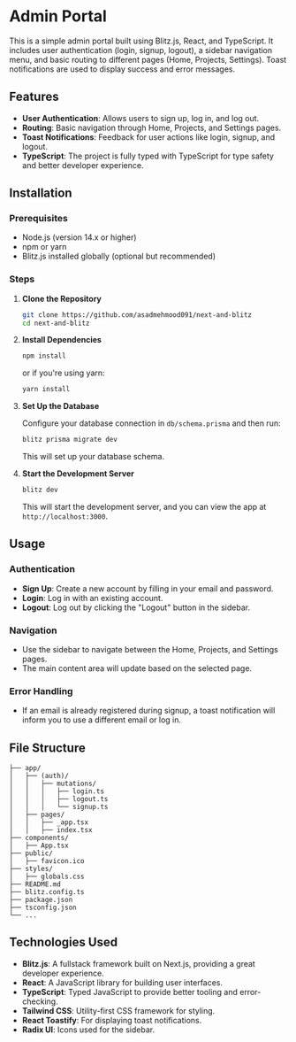 # Admin Portal

This is a simple admin portal built using Blitz.js, React, and TypeScript. It includes user authentication (login, signup, logout), a sidebar navigation menu, and basic routing to different pages (Home, Projects, Settings). Toast notifications are used to display success and error messages.

## Features

- **User Authentication**: Allows users to sign up, log in, and log out.
- **Routing**: Basic navigation through Home, Projects, and Settings pages.
- **Toast Notifications**: Feedback for user actions like login, signup, and logout.
- **TypeScript**: The project is fully typed with TypeScript for type safety and better developer experience.

## Installation

### Prerequisites

- Node.js (version 14.x or higher)
- npm or yarn
- Blitz.js installed globally (optional but recommended)

### Steps

1. **Clone the Repository**

   ```bash
   git clone https://github.com/asadmehmood091/next-and-blitz
   cd next-and-blitz
   ```

2. **Install Dependencies**

   ```bash
   npm install
   ```

   or if you're using yarn:

   ```bash
   yarn install
   ```

3. **Set Up the Database**

   Configure your database connection in `db/schema.prisma` and then run:

   ```bash
   blitz prisma migrate dev
   ```

   This will set up your database schema.

4. **Start the Development Server**

   ```bash
   blitz dev
   ```

   This will start the development server, and you can view the app at `http://localhost:3000`.

## Usage

### Authentication

- **Sign Up**: Create a new account by filling in your email and password.
- **Login**: Log in with an existing account.
- **Logout**: Log out by clicking the "Logout" button in the sidebar.

### Navigation

- Use the sidebar to navigate between the Home, Projects, and Settings pages.
- The main content area will update based on the selected page.

### Error Handling

- If an email is already registered during signup, a toast notification will inform you to use a different email or log in.

## File Structure

```
├── app/
│   ├── (auth)/
│   │   ├── mutations/
│   │   │   ├── login.ts
│   │   │   ├── logout.ts
│   │   │   └── signup.ts
│   ├── pages/
│   │   ├── _app.tsx
│   │   ├── index.tsx
├── components/
│   ├── App.tsx
├── public/
│   ├── favicon.ico
├── styles/
│   ├── globals.css
├── README.md
├── blitz.config.ts
├── package.json
├── tsconfig.json
└── ...
```

## Technologies Used

- **Blitz.js**: A fullstack framework built on Next.js, providing a great developer experience.
- **React**: A JavaScript library for building user interfaces.
- **TypeScript**: Typed JavaScript to provide better tooling and error-checking.
- **Tailwind CSS**: Utility-first CSS framework for styling.
- **React Toastify**: For displaying toast notifications.
- **Radix UI**: Icons used for the sidebar.
